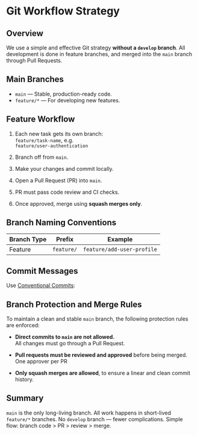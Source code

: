 # Git Workflow Strategy

## Overview

We use a simple and effective Git strategy **without a `develop` branch**. All development is done in feature branches, and merged into the `main` branch through Pull Requests.

## Main Branches

- `main` — Stable, production-ready code.
- `feature/*` — For developing new features.


## Feature Workflow

1. Each new task gets its own branch:  
   `feature/task-name`, e.g.  
   `feature/user-authentication`

2. Branch off from `main`.

3. Make your changes and commit locally.

4. Open a Pull Request (PR) into `main`.

5. PR must pass code review and CI checks.

6. Once approved, merge using **squash merges only**.

## Branch Naming Conventions

| Branch Type | Prefix      | Example                      |
|-------------|-------------|------------------------------|
| Feature     | `feature/`  | `feature/add-user-profile`   |

## Commit Messages

Use [Conventional Commits](https://www.conventionalcommits.org/en/v1.0.0/):

## Branch Protection and Merge Rules

To maintain a clean and stable `main` branch, the following protection rules are enforced:

- **Direct commits to `main` are not allowed.**  
  All changes must go through a Pull Request.
  
- **Pull requests must be reviewed and approved** before being merged. One approver per PR

- **Only squash merges are allowed**, to ensure a linear and clean commit history.

## Summary

 `main` is the only long-living branch.
 All work happens in short-lived `feature/*` branches.
 No `develop` branch — fewer complications.
 Simple flow: branch  code > PR > review > merge.
 